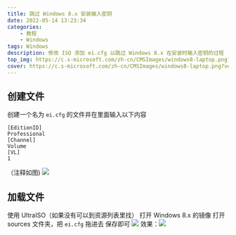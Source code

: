 ```yaml
---
title: 跳过 Windows 8.x 安装输入密钥
date: 2022-05-14 13:23:34
categories: 
	- 教程
	- Windows
tags: Windows
description: 修改 ISO 添加 ei.cfg 以跳过 Windows 8.x 在安装时输入密钥的过程
top_img: https://c.s-microsoft.com/zh-cn/CMSImages/windows8-laptop.png?version=baa869f1-5f37-dd0a-3498-dd5e7692a9f7
cover: https://c.s-microsoft.com/zh-cn/CMSImages/windows8-laptop.png?version=baa869f1-5f37-dd0a-3498-dd5e7692a9f7
---
```


## 创建文件
创建一个名为 <code>ei.cfg</code> 的文件并在里面输入以下内容
````
[EditionID]
Professional
[Channel]
Volume
[VL]
1
````
（注释如图)
![](https://s2.loli.net/2022/07/31/TsBKymNFhfCWOX7.png)

## 加载文件
使用 UltraISO（如果没有可以到资源列表里找） 打开 Windows 8.x 的镜像
打开 sources 文件夹，把 <code>ei.cfg</code> 拖进去
保存即可
![](https://s2.loli.net/2022/07/31/8j7CAgDxbzTE1io.png)
效果：![](https://s2.loli.net/2022/07/31/MOm1rsNTjkwctGA.png)